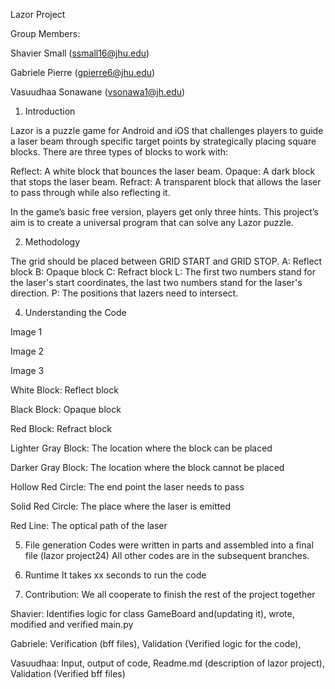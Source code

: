 Lazor Project 

Group Members:

Shavier Small (ssmall16@jhu.edu)

Gabriele Pierre (gpierre6@jhu.edu)

Vasuudhaa Sonawane (vsonawa1@jh.edu)



1. Introduction

Lazor is a puzzle game for Android and iOS that challenges players to guide a laser beam through specific target points by strategically placing square blocks. There are three types of blocks to work with:

Reflect: A white block that bounces the laser beam.
Opaque: A dark block that stops the laser beam.
Refract: A transparent block that allows the laser to pass through while also reflecting it.

In the game’s basic free version, players get only three hints. This project’s aim is to create a universal program that can solve any Lazor puzzle.


2. Methodology

The grid should be placed between GRID START and GRID STOP.
A: Reflect block
B: Opaque block
C: Refract block
L: The first two numbers stand for the laser's start coordinates, the last two numbers stand for the laser's direction.
P: The positions that lazers need to intersect.



4. Understanding the Code

Image 1

Image 2

Image 3


White Block: Reflect block

Black Block: Opaque block

Red Block: Refract block

Lighter Gray Block: The location where the block can be placed

Darker Gray Block: The location where the block cannot be placed

Hollow Red Circle: The end point the laser needs to pass

Solid Red Circle: The place where the laser is emitted

Red Line: The optical path of the laser

5. File generation
Codes were written in parts and assembled into a final file (lazor project24) All other codes are in the subsequent branches.

6. Runtime
It takes xx seconds to run the code

7. Contribution: We all cooperate to finish the rest of the project together

Shavier: Identifies logic for class GameBoard and(updating it), wrote, modified and verified main.py

Gabriele: Verification (bff files), Validation (Verified logic for the code), 

Vasuudhaa: Input, output of code, Readme.md (description of lazor project), Validation (Verified bff files)



   
